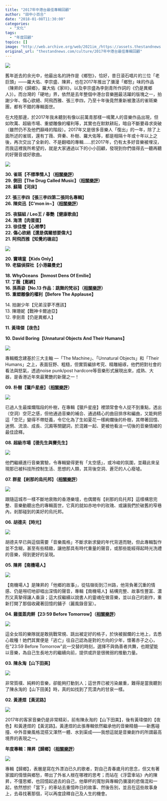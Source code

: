 ```yaml
---
title: "2017年中港台最佳專輯回顧"
author: "田中小百合"
date: "2018-01-08T11:30:00"
categories:
  - "文化"
tags:
  - "年度回顧"
topics: []
image: "http://web.archive.org/web/2021im_/https://assets.thestandnews.com/media/photos/001_9NzLT.jpg"
original_url: "thestandnews.com/culture/2017年中港台最佳專輯回顧"
---
```

![](http://web.archive.org/web/2021im_/https://assets.thestandnews.com/media/photos/001_9NzLT.jpg)

舊年逝去的余光中，他最出名的詩作是《鄉愁》，恰好，昔日滾石唱片的三位「老巨頭」——羅大佑、李宗盛、陳昇，也在2017年推出了瀰漫「鄉愁」味的作品（陳昇的《歸鄉》，羅大佑《家III》，以及李宗盛為李劍青所作詞的《仍是異鄉人》）。而台灣的「硬地」界，依然是去年整個中港台音樂圈最活躍的版塊之一，拍謝少年、傷心欲絕、阿飛西雅、張三李四，乃至十年後竟然重新被激活的雀斑樂團，都有不錯的專輯面世。

在大陸那邊，於2017年我未聽到有像以前萬青那樣一鳴驚人的音樂作品出現，但如吹萬、超級市場、重塑雕像的權利等，其實也在默默耕耘，暗自不斷要尋求突破（雖然仍不及他們巔峰的階段）。2017年又是很多音樂人「復出」的一年，除了上面所述的雀斑，還有丁薇、齊秦、朴樹、羅大佑等，都是相隔十年或十年以上之後，再次交出了全新的、不是翻唱的專輯……於2017年，仍有太多好音樂被埋沒，而我這裡我所希望的，就是大家通過以下的小小回顧，發現到你們值得去一聽再聽的好聲音或好歌曲。

![](http://web.archive.org/web/2021im_/https://assets.thestandnews.com/media/photos/002_pBjc8.jpg)

**30. 雀斑【不標準情人】（[相關樂評](http://web.archive.org/web/20211229095927/http://tinzhonglittlelily.blogspot.com/2017/05/blog-post_11.html)）  
29. 側田【The Drug Called Music】（[相關樂評](http://web.archive.org/web/20211229095927/http://tinzhonglittlelily.blogspot.com/2017/11/blog-post.html)）  
28. 蘇陽【河床】**

**27. 張三李四【張三李四第二張同名專輯】  
26. 陳奕迅【C’mon in~】（[相關樂評](http://web.archive.org/web/20211229095927/http://tinzhonglittlelily.blogspot.com/2017/10/cmon-in.html)）**

**25. 夜貓組 / Leo王 / 春艷【健康歌曲】  
24. 海清【肉蛋蛋】  
23. 徐佳瑩【心裡學】  
22. 傷心欲絕【還是偶爾想要偉大】  
21. 阿飛西雅【知覺的礁岩】**

![](http://web.archive.org/web/2021im_/https://assets.thestandnews.com/media/photos/003_czVVh.jpg)

**20. 竇靖童【Kids Only】  
19. 老貓偵探社【小港羅曼史】**

**18\. WhyOceans【Inmost Dens Of Emilie】  
17. 丁薇【鬆綁】  
16. 孫燕姿【No.13 作品：跳舞的梵谷】（[相關樂評](http://web.archive.org/web/20211229095927/http://tinzhonglittlelily.blogspot.com/2017/11/blog-post_48.html)）  
15. 重塑雕像的權利【Before The Applause】**

14. 拍謝少年【兄弟沒夢不應該】  
13. 陳珊妮【戰神卡爾迪亞】  
12. 李劍青【仍是異鄉人】

**11. 黃瑋傑【夜色】**

**10\. David Boring【Unnatural Objects And Their Humans】**

![](http://web.archive.org/web/2021im_/https://assets.thestandnews.com/media/photos/004_fUGmR.jpg)

專輯概念建基於三大主軸 —「The Machine」、「Unnatural Objects」和「Their Humans」之上，表面狂野、粗糙，但實質編排考究、精雕細琢，他們把對社會的看法與怒氣，透過noise punk/post hardcore等音樂形式展現出來，成熟、大器，是香港近年來最驚艷的新聲之一！

**09. 朴樹【獵戶星座】（[相關樂評](http://web.archive.org/web/20211229095927/http://tinzhonglittlelily.blogspot.com/2017/12/blog-post_29.html)）**

![](http://web.archive.org/web/2021im_/https://assets.thestandnews.com/media/photos/005_XgUJN.jpg)

已過人生最燦爛階段的朴樹，在專輯【獵戶星座】裡頭常會令人捉不到重點，透出（空洞）空茫之感，但他通過音樂的補合、通過精心的曲目排序和編曲，又能夠把這「空茫」變得不帶貶義，令它化為了生如夏花一樣絢爛後的朴樹，其帶著回憶、迷惘、流浪、成長、沉澱等關鍵詞，於混雜一起、更被他看淡一切後的音樂情緒的最佳詮釋。

**08. 超級市場【德先生與賽先生】**

![](http://web.archive.org/web/2021im_/https://assets.thestandnews.com/media/photos/006_cRkHE.jpg)

他們繼續進行音樂實驗，令專輯變得更有「太空感」，或冷峻的氛圍，並藉此來呈現那已被科技所控制生活、思想的人類，其背後空洞、蒼茫的人心廢墟。  
  
**07. 群星【剎那的烏托邦】（[相關樂評](http://web.archive.org/web/20211229095927/http://tinzhonglittlelily.blogspot.com/2017/09/blog-post.html)）**

![](http://web.archive.org/web/2021im_/https://assets.thestandnews.com/media/photos/020_4DyHa.jpg)

跟隨這城市一樣不斷地衰敗的香港樂壇，也偶爾有【剎那的烏托邦】這樣構思完整、音樂動聽出色的專輯面世，它真的就如赤地中的玫瑰、或讓我們於破舊的窄巷內，剎那碰到的美好的烏托邦。  
  
**06. 胡德夫【時光】**

![](http://web.archive.org/web/2021im_/https://assets.thestandnews.com/media/photos/007_KII1I.jpg)

胡德夫早已與這個需要「音樂風格」不斷求新求變的年代背道而馳，但此專輯製作並不含糊，甚至有些精緻，讓他那具有時代重量的聲音，或那些能經得起時光洗禮的音樂，得到更好的呈現。

**05. 陳昇【南機場人】**

**![](http://web.archive.org/web/2021im_/https://assets.thestandnews.com/media/photos/008_lappf.jpg)**

【南機場人】是陳昇的「他鄉的故事」，從牯嶺街到汀州路，他背負著沉重的情感、仍是嘮叨地卻唱出深情的聲音，專輯【南機場人】結構完整、故事性豐富、濃烈又真摯得讓人垂淚；這大叔繼續以說書人的靈魂在做音樂，並以自己的創作，重新打開了那個收藏著回憶的鋪子（麗風錄音室）。

**04. 雞蛋蒸肉餅【23:59 Before Tomorrow】（[相關樂評](http://web.archive.org/web/20211229095927/http://tinzhonglittlelily.blogspot.com/2017/03/2359-before-tomorrow.html)）**

![](http://web.archive.org/web/2021im_/https://assets.thestandnews.com/media/photos/009_U9Ea1.jpg)

這全女班的樂隊就是敢挑戰常規、跳出被定好的格子，於快被掘爛的土地上，去悉心栽種！她們其實便是「逃亡」往自己認為是對的方向的少年，懷著赤子之心，在"23:59 Before Tomorrow"此一交替的時刻，選擇不與偽善者共舞，也期望能以音樂，為自己生長地方的繼續向前，提供或許是很微弱的推動力量。

**03. 陳永淘【山下田美】**

![](http://web.archive.org/web/2021im_/https://assets.thestandnews.com/media/photos/010_ffo5l.jpg)

非常質樸、純粹的音樂，卻能夠打動到人；這世界已被污染嚴重，難得是當我聽到了陳永淘的【山下田美】時，真的如找到了荒漠內的甘泉一樣。

**02. 黃連煜【黃泥路】**

![](http://web.archive.org/web/2021im_/https://assets.thestandnews.com/media/photos/011_B7mFR.jpg)

2017年的客家音樂仍是非常精彩，前有陳永淘的【山下田美】，後有黃瑋傑的【夜色】和黃連煜的【黃泥路】。黃連煜的此張專輯依然繼承他的音樂精髓——新舊碰撞、中外音樂風格混搭又渾然一體、水到渠成——我想這就是音樂創作的所謂最高境界的表現之一。

**年度專輯：陳昇【歸鄉】（[相關樂評](http://web.archive.org/web/20211229095927/http://tinzhonglittlelily.blogspot.com/2017/07/blog-post.html)）**

**![](http://web.archive.org/web/2021im_/https://assets.thestandnews.com/media/photos/012_6mLx6.jpg)**

專輯【歸鄉】，表層是寫在外漂泊已久的歌者，對自己青春歲月的思念，但又有著家國的情懷與鄉愁，帶出了外省人根在哪裡的思考；而站在《浮雲車站》內的陳昇，不僅思鄉，也回憶起過去的自己，他舉杯的寬恕與專輯仍瀰漫的悲傷混和一起，依然想於「當下」的車站去重憶昨日的故事、然後告別，並且在這些故事身上，去尋找著那個，可以再度詮釋自己及人生的機會。